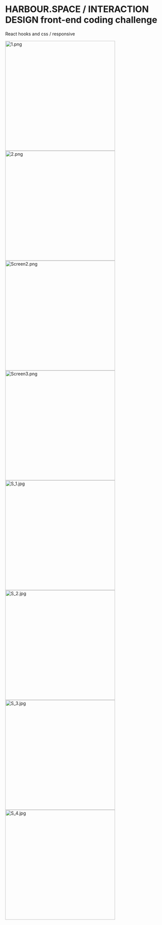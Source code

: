 # HARBOUR.SPACE / INTERACTION DESIGN front-end coding challenge

React hooks and css / responsive

<!-- ![screen.png](./assets/screen.png) -->
<img src="./src/assets/1.png" width="350" alt="1.png">
<img src="./src/assets/2.png" width="350" alt="2.png">
<img src="./src/assets/Screen2.png" width="350" alt="Screen2.png">
<img src="./src/assets/Screen3.png" width="350" alt="Screen3.png">
<img src="./src/assets/S_1.jpg" width="350" alt="S_1.jpg">
<img src="./src/assets/S_2.jpg" width="350" alt="S_2.jpg">
<img src="./src/assets/S_3.jpg" width="350" alt="S_3.jpg">
<img src="./src/assets/S_4.jpg" width="350" alt="S_4.jpg">
